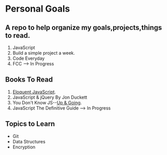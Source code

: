 # Personal Goals
## A repo to help organize my goals,projects,things to read.

1. JavaScript
2. Build a simple project a week. 
3. Code Everyday
4. FCC --> In Progress



## Books To Read

1. [Eloquent JavaScript](http://eloquentjavascript.net/).
2. JavaScript & jQuery By Jon Duckett
3. You Don't Know JS--[Up & Going](https://github.com/getify/You-Dont-Know-JS/blob/master/up%20&%20going/README.md#you-dont-know-js-up--going).
4. JavaScript The Definitive Guide --> In Progress



## Topics to Learn
* Git
* Data Structures
* Encryption







